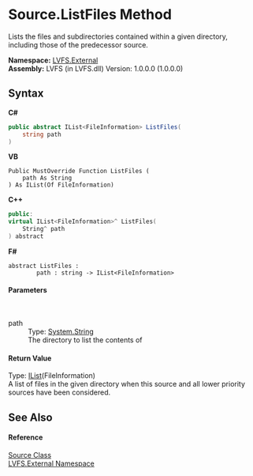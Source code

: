 # Source.ListFiles Method 
 

Lists the files and subdirectories contained within a given directory, including those of the predecessor source.

**Namespace:**&nbsp;<a href="ce38c3d6-f720-9c09-02a8-24d191d963ed">LVFS.External</a><br />**Assembly:**&nbsp;LVFS (in LVFS.dll) Version: 1.0.0.0 (1.0.0.0)

## Syntax

**C#**<br />
``` C#
public abstract IList<FileInformation> ListFiles(
	string path
)
```

**VB**<br />
``` VB
Public MustOverride Function ListFiles ( 
	path As String
) As IList(Of FileInformation)
```

**C++**<br />
``` C++
public:
virtual IList<FileInformation>^ ListFiles(
	String^ path
) abstract
```

**F#**<br />
``` F#
abstract ListFiles : 
        path : string -> IList<FileInformation> 

```


#### Parameters
&nbsp;<dl><dt>path</dt><dd>Type: <a href="http://msdn2.microsoft.com/en-us/library/s1wwdcbf" target="_blank">System.String</a><br />The directory to list the contents of</dd></dl>

#### Return Value
Type: <a href="http://msdn2.microsoft.com/en-us/library/5y536ey6" target="_blank">IList</a>(FileInformation)<br />A list of files in the given directory when this source and all lower priority sources have been considered.

## See Also


#### Reference
<a href="05c85d1b-e4e2-db6e-96e7-2b1e8b63402d">Source Class</a><br /><a href="ce38c3d6-f720-9c09-02a8-24d191d963ed">LVFS.External Namespace</a><br />